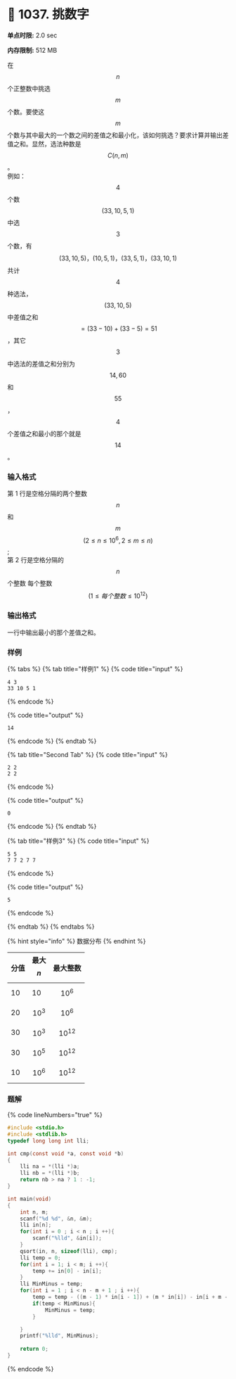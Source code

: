 # 💚 1037. 挑数字

**单点时限:** 2.0 sec

**内存限制:** 512 MB

在 $$n$$ 个正整数中挑选 $$m$$ 个数。要使这 $$m$$ 个数与其中最大的一个数之间的差值之和最小化，该如何挑选？要求计算并输出差值之和。显然，选法种数是 $$C(n,m)$$ 。\
例如：$$4$$ 个数 $$(33,10,5,1)$$ 中选 $$3$$ 个数，有$$(33,10,5)，(10,5,1)，(33,5,1)，(33,10,1)$$共计$$4$$ 种选法，$$(33,10,5)$$ 中差值之和$$=(33−10)+(33−5)=51$$，其它 $$3$$ 中选法的差值之和分别为$$14,60$$ 和$$55$$ ，$$4$$个差值之和最小的那个就是 $$14$$。

### 输入格式

第 1 行是空格分隔的两个整数 $$n$$和 $$m$$ $$(2≤n≤10^6,2≤m≤n)$$;\
第 2 行是空格分隔的 $$n$$ 个整数 每个整数$$(1≤每个整数≤10^{12})$$

### 输出格式

一行中输出最小的那个差值之和。

### 样例

{% tabs %}
{% tab title="样例1" %}
{% code title="input" %}
```
4 3
33 10 5 1
```
{% endcode %}

{% code title="output" %}
```
14
```
{% endcode %}
{% endtab %}

{% tab title="Second Tab" %}
{% code title="input" %}
```
2 2
2 2
```
{% endcode %}

{% code title="output" %}
```
0
```
{% endcode %}
{% endtab %}

{% tab title="样例3" %}
{% code title="input" %}
```
5 5
7 7 2 7 7
```
{% endcode %}

{% code title="output" %}
```
5
```
{% endcode %}


{% endtab %}
{% endtabs %}

{% hint style="info" %}
数据分布
{% endhint %}

| 分值 | 最大$$n$$  | 最大整数        |
| -- | -------- | ----------- |
| 10 | 10       | $$10^6$$    |
| 20 | $$10^3$$ | $$10^6$$    |
| 30 | $$10^3$$ | $$10^{12}$$ |
| 30 | $$10^5$$ | $$10^{12}$$ |
| 10 | $$10^6$$ | $$10^{12}$$ |

### 题解

{% code lineNumbers="true" %}
```c
#include <stdio.h>
#include <stdlib.h>
typedef long long int lli;

int cmp(const void *a, const void *b)
{
	lli na = *(lli *)a;
	lli nb = *(lli *)b;
	return nb > na ? 1 : -1;
}

int main(void)
{
	int n, m;
	scanf("%d %d", &n, &m);
	lli in[n];
	for(int i = 0 ; i < n ; i ++){
		scanf("%lld", &in[i]);
	}
	qsort(in, n, sizeof(lli), cmp);
	lli temp = 0;
	for(int i = 1; i < m; i ++){
		temp += in[0] - in[i];
	}
	lli MinMinus = temp;
	for(int i = 1 ; i < n - m + 1 ; i ++){
		temp = temp - ((m - 1) * in[i - 1]) + (m * in[i]) - in[i + m - 1];
		if(temp < MinMinus){
			MinMinus = temp;
		}

	}
	printf("%lld", MinMinus);
	
	return 0;
} 
```
{% endcode %}
